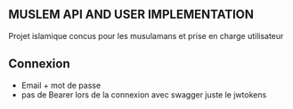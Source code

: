 ## MUSLEM API AND USER IMPLEMENTATION 
Projet islamique concus pour les musulamans et prise en charge utilisateur

## Connexion
- Email + mot de passe
- pas de Bearer lors de la connexion avec swagger juste le jwtokens